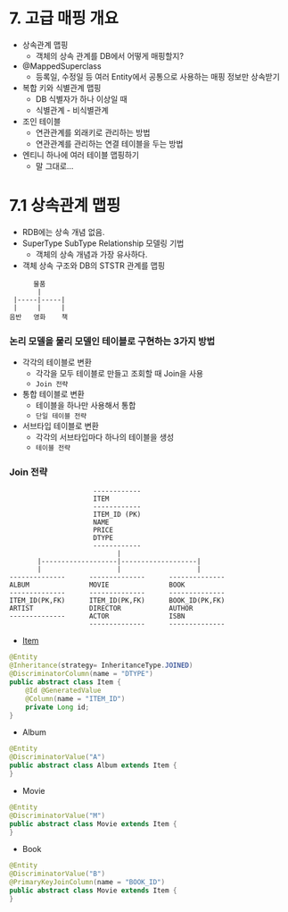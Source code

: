 
# 7. 고급 매핑 개요

* 상속관계 맵핑
	* 객체의 상속 관계를 DB에서 어떻게 매핑할지?
* @MappedSuperclass
	* 등록일, 수정일 등 여러 Entity에서 공통으로 사용하는 매핑 정보만 상속받기
* 복합 키와 식별관계 맵핑
	* DB 식별자가 하나 이상일 때
	* 식별관계 - 비식별관계
* 조인 테이블
	* 연관관계를 외래키로 관리하는 방법
	* 연관관계를 관리하는 연결 테이블을 두는 방법
* 엔티니 하나에 여러 테이블 맵핑하기
	* 말 그대로...

# 7.1 상속관계 맵핑

* RDB에는 상속 개념 없음.
* SuperType SubType Relationship 모델링 기법
	* 객체의 상속 개념과 가장 유사하다.
* 객체 상속 구조와 DB의 STSTR 관계를 맵핑
```
      물품
       |
 |-----|-----|
 |     |     |
음반   영화    책
```
### 논리 모델을 물리 모델인 테이블로 구현하는 3가지 방법
* 각각의 테이블로 변환
	* 각각을 모두 테이블로 만들고 조회할 때 Join을 사용
	* `Join 전략`
* 통합 테이블로 변환
	* 테이블을 하나만 사용해서 통합
	* `단일 테이블 전략`
* 서브타입 테이블로 변환
	* 각각의 서브타입마다 하나의 테이블을 생성
	* `테이블 전략`

### Join 전략
```
                     ------------
                     ITEM
                     ------------
                     ITEM_ID (PK)
                     NAME
                     PRICE
                     DTYPE
                     ------------
	                       |
       |-------------------|-------------------|
       |                   |                   |
--------------      --------------      --------------
ALBUM               MOVIE               BOOK
--------------      --------------      --------------
ITEM_ID(PK,FK)      ITEM_ID(PK,FK)      BOOK_ID(PK,FK)
ARTIST              DIRECTOR            AUTHOR
--------------      ACTOR               ISBN
                    --------------      --------------
```
* [Item](https://github.com/tatarobo/JPA/blob/master/programming/src/main/java/study/jpa/product/persistent/Item.java)
```java
@Entity
@Inheritance(strategy= InheritanceType.JOINED)
@DiscriminatorColumn(name = "DTYPE")
public abstract class Item {
	@Id @GeneratedValue
	@Column(name = "ITEM_ID")
	private Long id;
}
```

* Album
```java
@Entity
@DiscriminatorValue("A")
public abstract class Album extends Item {
}
```

* Movie
```java
@Entity
@DiscriminatorValue("M")
public abstract class Movie extends Item {
}
```

* Book
```java
@Entity
@DiscriminatorValue("B")
@PrimaryKeyJoinColumn(name = "BOOK_ID")
public abstract class Movie extends Item {
}
```


<!--stackedit_data:
eyJoaXN0b3J5IjpbMTgyMzg0MDIwMSw3NDEwNDYyMDYsLTEyND
MxNjA2MzIsLTEyNzU2MTAxNTUsLTE0NjExMzI1NzgsLTkwODEw
Mzc3Nyw1NjU1NDg4MTBdfQ==
-->